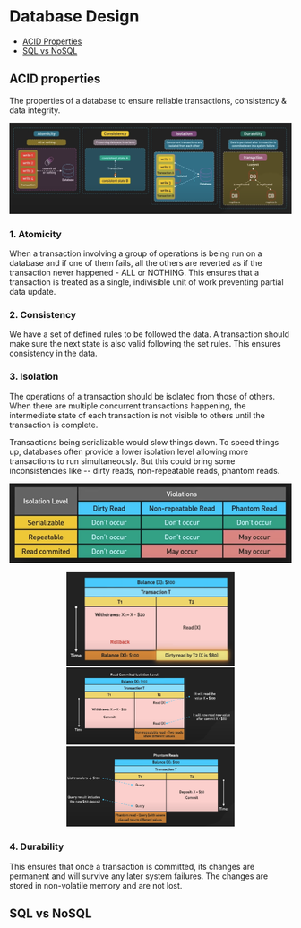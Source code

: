 # Database Design

- [ACID Properties](#acid-properties)
- [SQL vs NoSQL](#sql-vs-nosql)

## ACID properties
The properties of a database to ensure reliable transactions, consistency & data integrity.

![ACID properties](../../images/aci-properties.png)

### 1. Atomicity
When a transaction involving a group of operations is being run on a database and if one of them fails, all the others are reverted as if the transaction never happened - ALL or NOTHING.
This ensures that a transaction is treated as a single, indivisible unit of work preventing partial data update.

### 2. Consistency
We have a set of defined rules to be followed the data. 
A transaction should make sure the next state is also valid following the set rules. 
This ensures consistency in the data.

### 3. Isolation
The operations of a transaction should be isolated from those of others.
When there are multiple concurrent transactions happening, 
the intermediate state of each transaction is not visible to others until the transaction is complete.

Transactions being serializable would slow things down. To speed things up, databases often provide a lower isolation level allowing more transactions to run simultaneously.
But this could bring some inconsistencies like -- dirty reads, non-repeatable reads, phantom reads.

<p align="center">
<img src="../../images/violations.png" alt="Image 1" width="800"/> 
</p>

<p align="center">
  <img src="../../images/dirty-read.png" alt="Image 1" width="300"/>
  <img src="../../images/non-repatable-read.png" alt="Image 2" width="300"/>
  <img src="../../images/phantom-read.png" alt="Image 2" width="300"/>
</p>


### 4. Durability
This ensures that once a transaction is committed, 
its changes are permanent and will survive any later system failures. 
The changes are stored in non-volatile memory and are not lost.


## SQL vs NoSQL
